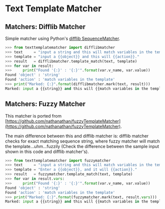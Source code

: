 Text Template Matcher
=====================

Matchers: Difflib Matcher
-------------------------
Simple matcher using Python's [difflib SequenceMatcher](https://docs.python.org/2/library/difflib.html#).

```python
>>> from texttemplatematcher import difflibmatcher
>>> text     = "input a string and this will match variables in the template."
>>> template = "input a {{object}} and this will {{action}}."
>>> result   = difflibmatcher.template_match(text, template)
>>> for var in result:
>>>     print("Found '{:}' : '{:}'".format(var.v_name, var.value))
Found 'object' : 'string'
Found 'action' : 'match variables in the template'
>>> print("Marked: {:}".format(difflibmatcher.mark(text, result)))
Marked: input a {{string}} and this will {{match variables in the template}}.
```


Matchers: Fuzzy Matcher
-----------------------
This matcher is ported from [https://github.com/nathanathan/fuzzyTemplateMatcher](https://github.com/nathanathan/fuzzyTemplateMatcher).

The main difference between this and difflib matcher is: difflib matcher checks for exact matching sequence string, where fuzzy matcher will match the template...uhm...fuzzily (Check the difference between the sample input shown in this code and difflib matcher's).

```python
>>> from texttemplatematcher import fuzzymatcher
>>> text     = "input a string and this will match variables in the template."
>>> template = "Enter a {{object}}, and it will {{action}}."
>>> result   = fuzzymatcher.template_match(text, template)
>>> for var in result.vars:
>>>     print("Found '{:}' : '{:}'".format(var.v_name, var.value))
Found 'object' : 'string'
Found 'action' : 'match variables in the template'
>>> print("Marked: {:}".format(fuzzymatcher.mark(text, result.vars)))
Marked: input a {{string}} and this will {{match variables in the template}}.
```
